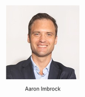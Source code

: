 
<p align="center"><img src="./assets/head-shot-200x200.jpeg" alt="Head Shot"></p>
<p align="center">Aaron Imbrock</p>